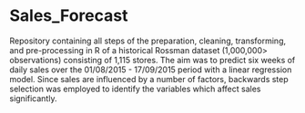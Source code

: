 # Sales_Forecast
Repository containing all steps of the preparation, cleaning, transforming, and pre-processing in R of a historical Rossman dataset (1,000,000> observations) consisting of 1,115 stores. The aim was to predict six weeks of daily sales over the 01/08/2015 - 17/09/2015 period with a linear regression model. Since sales are influenced by a number of factors, backwards step selection was employed to identify the variables which affect sales significantly.


